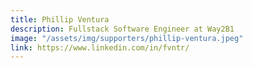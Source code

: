 ```yaml
---
title: Phillip Ventura
description: Fullstack Software Engineer at Way2B1
image: "/assets/img/supporters/phillip-ventura.jpeg"
link: https://www.linkedin.com/in/fvntr/
---
```

